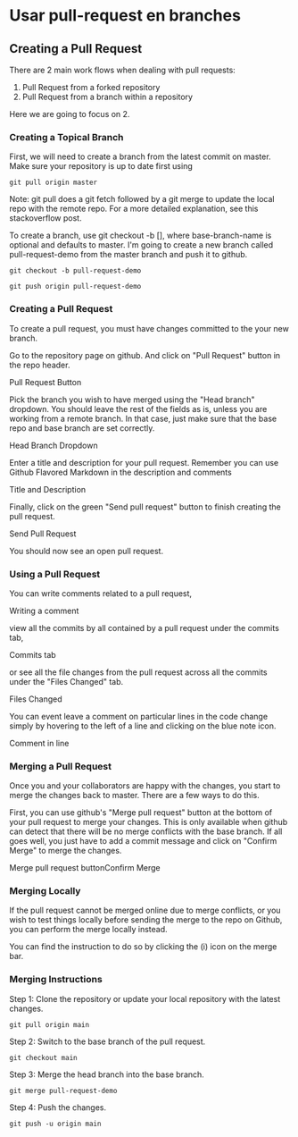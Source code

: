 # Usar pull-request en branches


## Creating a Pull Request

There are 2 main work flows when dealing with pull requests:

1. Pull Request from a forked repository
2. Pull Request from a branch within a repository

Here we are going to focus on 2.

### Creating a Topical Branch

First, we will need to create a branch from the latest commit on master. Make sure your repository is up to date first using

`git pull origin master`

Note: git pull does a git fetch followed by a git merge to update the local repo with the remote repo. For a more detailed explanation, see this stackoverflow post.

To create a branch, use git checkout -b <new-branch-name> [<base-branch-name>], where base-branch-name is optional and defaults to master. I'm going to create a new branch called pull-request-demo from the master branch and push it to github.

`git checkout -b pull-request-demo`

`git push origin pull-request-demo`

### Creating a Pull Request

To create a pull request, you must have changes committed to the your new branch.

Go to the repository page on github. And click on "Pull Request" button in the repo header.

Pull Request Button

Pick the branch you wish to have merged using the "Head branch" dropdown. You should leave the rest of the fields as is, unless you are working from a remote branch. In that case, just make sure that the base repo and base branch are set correctly.

Head Branch Dropdown

Enter a title and description for your pull request. Remember you can use Github Flavored Markdown in the description and comments

Title and Description

Finally, click on the green "Send pull request" button to finish creating the pull request.

Send Pull Request

You should now see an open pull request.

### Using a Pull Request

You can write comments related to a pull request,

Writing a comment

view all the commits by all contained by a pull request under the commits tab,

Commits tab

or see all the file changes from the pull request across all the commits under the "Files Changed" tab.

Files Changed

You can event leave a comment on particular lines in the code change simply by hovering to the left of a line and clicking on the blue note icon.

Comment in line

### Merging a Pull Request

Once you and your collaborators are happy with the changes, you start to merge the changes back to master. There are a few ways to do this.

First, you can use github's "Merge pull request" button at the bottom of your pull request to merge your changes. This is only available when github can detect that there will be no merge conflicts with the base branch. If all goes well, you just have to add a commit message and click on "Confirm Merge" to merge the changes.

Merge pull request buttonConfirm Merge

### Merging Locally

If the pull request cannot be merged online due to merge conflicts, or you wish to test things locally before sending the merge to the repo on Github, you can perform the merge locally instead.

You can find the instruction to do so by clicking the (i) icon on the merge bar.

### Merging Instructions

Step 1: Clone the repository or update your local repository with the latest changes.

`git pull origin main`

Step 2: Switch to the base branch of the pull request.

`git checkout main`

Step 3: Merge the head branch into the base branch.

`git merge pull-request-demo`

Step 4: Push the changes.

`git push -u origin main`

